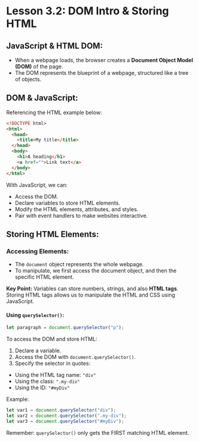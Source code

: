 # Lesson 3.2: DOM Intro & Storing HTML

## JavaScript & HTML DOM:
- When a webpage loads, the browser creates a **Document Object Model (DOM)** of the page.
- The DOM represents the blueprint of a webpage, structured like a tree of objects.

## DOM & JavaScript:

Referencing the HTML example below:

```html
<!DOCTYPE html>
<html>
  <head>
    <title>My title</title>
  </head>
  <body>
    <h1>A heading</h1>
    <a href="">Link text</a>
  </body>
</html>
```

With JavaScript, we can:

- Access the DOM.
- Declare variables to store HTML elements.
- Modify the HTML elements, attributes, and styles.
- Pair with event handlers to make websites interactive.


## Storing HTML Elements:

### Accessing Elements:

- The `document` object represents the whole webpage.
- To manipulate, we first access the document object, and then the specific HTML element.

**Key Point:** Variables can store numbers, strings, and also **HTML tags**. Storing HTML tags allows us to manipulate the HTML and CSS using JavaScript.

#### Using `querySelector()`:

```javascript
let paragraph = document.querySelector("p");
```

To access the DOM and store HTML:

1. Declare a variable.
2. Access the DOM with `document.querySelector()`.
3. Specify the selector in quotes:

- Using the HTML tag name: `"div"`
- Using the class: `".my-div"`
- Using the ID: `"#myDiv"`

Example:

```javascript
let var1 = document.querySelector("div");
let var2 = document.querySelector(".my-div");
let var3 = document.querySelector("#myDiv");
```

Remember: `querySelector()` only gets the FIRST matching HTML element.

